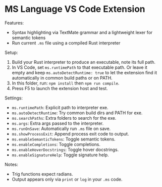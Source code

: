 # MS Language VS Code Extension

Features:
- Syntax highlighting via TextMate grammar and a lightweight lexer for semantic tokens
- Run current `.ms` file using a compiled Rust interpreter

Setup:
1. Build your Rust interpreter to produce an executable, note its full path.
2. In VS Code, set `ms.runtimePath` to that executable path. Or leave it empty and keep `ms.autoDetectRuntime: true` to let the extension find it automatically in common build paths or on PATH.
3. In this folder, run: `npm install` then `npm run compile`.
4. Press F5 to launch the extension host and test.

Settings:
- `ms.runtimePath`: Explicit path to interpreter exe.
- `ms.autoDetectRuntime`: Try common build dirs and PATH for exe.
- `ms.searchPaths`: Extra folders to search for the exe.
- `ms.args`: Extra args passed to the interpreter.
- `ms.runOnSave`: Automatically run `.ms` file on save.
- `ms.showProcessExit`: Append process exit code to output.
- `ms.enableSemanticTokens`: Toggle semantic tokens.
- `ms.enableCompletions`: Toggle completions.
- `ms.enableHoverDocstrings`: Toggle hover docstrings.
- `ms.enableSignatureHelp`: Toggle signature help.

Notes:
- Trig functions expect radians.
- Output appears only via `print` or `log` in your `.ms` code.
